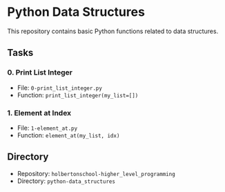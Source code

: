 # Python Data Structures

This repository contains basic Python functions related to data structures.

## Tasks

### 0. Print List Integer
- File: `0-print_list_integer.py`
- Function: `print_list_integer(my_list=[])`

### 1. Element at Index
- File: `1-element_at.py`
- Function: `element_at(my_list, idx)`

## Directory
- Repository: `holbertonschool-higher_level_programming`
- Directory: `python-data_structures`